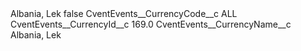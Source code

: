 <?xml version="1.0" encoding="UTF-8"?>
<CustomMetadata xmlns="http://soap.sforce.com/2006/04/metadata" xmlns:xsi="http://www.w3.org/2001/XMLSchema-instance" xmlns:xsd="http://www.w3.org/2001/XMLSchema">
    <label>Albania, Lek</label>
    <protected>false</protected>
    <values>
        <field>CventEvents__CurrencyCode__c</field>
        <value xsi:type="xsd:string">ALL</value>
    </values>
    <values>
        <field>CventEvents__CurrencyId__c</field>
        <value xsi:type="xsd:double">169.0</value>
    </values>
    <values>
        <field>CventEvents__CurrencyName__c</field>
        <value xsi:type="xsd:string">Albania, Lek</value>
    </values>
</CustomMetadata>
